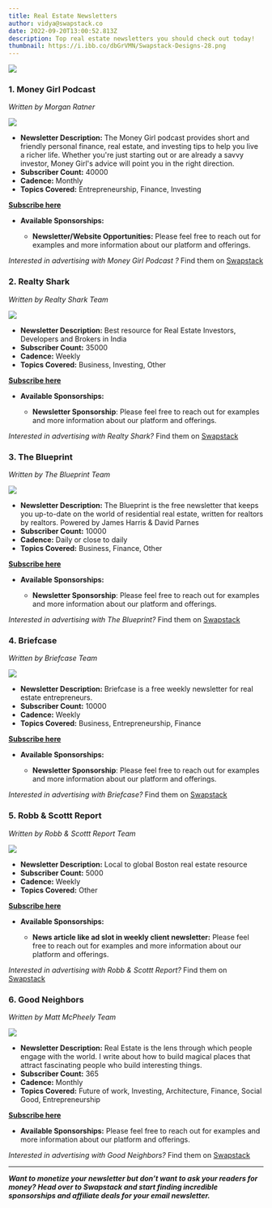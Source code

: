 ```yaml
---
title: Real Estate Newsletters
author: vidya@swapstack.co
date: 2022-09-20T13:00:52.813Z
description: Top real estate newsletters you should check out today!
thumbnail: https://i.ibb.co/dbGrVMN/Swapstack-Designs-28.png
---
```

![](https://i.ibb.co/dbGrVMN/Swapstack-Designs-28.png)

### 1. **Money Girl Podcast**

*Written by Morgan Ratner*

![](https://i.ibb.co/PYnh864/money-girl20345px.png)

* **Newsletter Description:** The Money Girl podcast provides short and friendly personal finance, real estate, and investing tips to help you live a richer life. Whether you're just starting out or are already a savvy investor, Money Girl's advice will point you in the right direction.
* **Subscriber Count:** 40000
* **Cadence:** Monthly
* **Topics Covered:** Entrepreneurship, Finance, Investing

**[Subscribe here](https://www.quickanddirtytips.com/money-girl-newsletter)**

* **Available Sponsorships:**

  * **Newsletter/Website Opportunities:** Please feel free to reach out for examples and more information about our platform and offerings.

*Interested in advertising with Money Girl Podcast ?* Find them on [Swapstack](https://www.swapstack.co/)

### 2. **Realty Shark**

*Written by Realty Shark Team*

![](https://i.ibb.co/nRfGwNL/Realty20-Shark20-Logo.png)

* **Newsletter Description:** Best resource for Real Estate Investors, Developers and Brokers in India
* **Subscriber Count:** 35000
* **Cadence:** Weekly
* **Topics Covered:** Business, Investing, Other

**[Subscribe here](https://www.realtyshark.co/)**

* **Available Sponsorships:**

  * **Newsletter Sponsorship**: Please feel free to reach out for examples and more information about our platform and offerings.

*Interested in advertising with Realty Shark?* Find them on [Swapstack](https://www.swapstack.co/)

### 3. **The Blueprint**

*Written by The Blueprint Team*

![](https://i.ibb.co/SvT52mB/https-s3-amazonaws-com-appforest-uf-f1643086246352x278427948823971600-BLUEPRINT-LOGO-full.png)

* **Newsletter Description:** The Blueprint is the free newsletter that keeps you up-to-date on the world of residential real estate, written for realtors by realtors. Powered by James Harris & David Parnes
* **Subscriber Count:** 10000
* **Cadence:** Daily or close to daily
* **Topics Covered:** Business, Finance, Other

**[Subscribe here](https://www.readtheblueprint.com/)**

* **Available Sponsorships:**

  * **Newsletter Sponsorship**: Please feel free to reach out for examples and more information about our platform and offerings.

*Interested in advertising with The Blueprint?* Find them on [Swapstack](https://www.swapstack.co/)

### 4. **Briefcase**

*Written by Briefcase Team*

![](https://i.ibb.co/KyqMcCd/https-s3-amazonaws-com-appforest-uf-f1661861990860x122917131642533490-Briefcase20-Logo-02.png)

* **Newsletter Description:** Briefcase is a free weekly newsletter for real estate entrepreneurs.
* **Subscriber Count:** 10000
* **Cadence:** Weekly
* **Topics Covered:** Business, Entrepreneurship, Finance

**[Subscribe here](https://www.briefcase.email/)**

* **Available Sponsorships:**

  * **Newsletter Sponsorship**: Please feel free to reach out for examples and more information about our platform and offerings.

*Interested in advertising with Briefcase?* Find them on [Swapstack](https://www.swapstack.co/)

### 5. **Robb & Scottt Report**

*Written by Robb & Scottt Report Team*

![](https://i.ibb.co/fk4rTGf/https-s3-amazonaws-com-appforest-uf-f1657633199682x980837219247853600-1-F8-FA1-D5-A4-AE-4-EED-B868-9.jpg)

* **Newsletter Description:** Local to global Boston real estate resource
* **Subscriber Count:** 5000
* **Cadence:** Weekly
* **Topics Covered:** Other

**[Subscribe here](https://robbcohenteam.com/)**

* **Available Sponsorships:**

  * **News article like ad slot in weekly client newsletter:** Please feel free to reach out for examples and more information about our platform and offerings.

*Interested in advertising with Robb & Scottt Report?* Find them on [Swapstack](https://www.swapstack.co/)

### 6. **Good Neighbors**

*Written by Matt McPheely Team*

![](https://i.ibb.co/GVSLJFp/https-s3-amazonaws-com-appforest-uf-f1634671624965x979530726111177200-Good20logo.jpg)

* **Newsletter Description:** Real Estate is the lens through which people engage with the world. I write about how to build magical places that attract fascinating people who build interesting things.
* **Subscriber Count:** 365
* **Cadence:** Monthly
* **Topics Covered:** Future of work, Investing, Architecture, Finance, Social Good, Entrepreneurship

**[Subscribe here](https://www.getrevue.co/profile/GoodNeighbors)**

* **Available Sponsorships:** Please feel free to reach out for examples and more information about our platform and offerings.

*Interested in advertising with Good Neighbors?* Find them on [Swapstack](https://www.swapstack.co/)

- - -

***Want to monetize your newsletter but don’t want to ask your readers for money? Head over to Swapstack and start finding incredible sponsorships and affiliate deals for your email newsletter.***